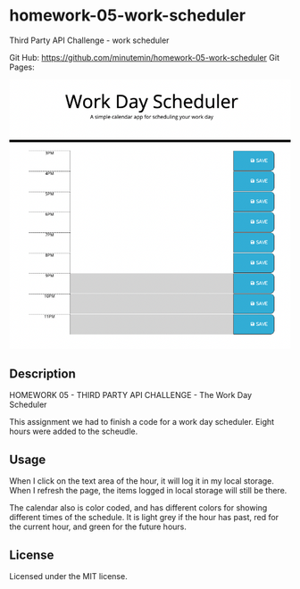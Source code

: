 # homework-05-work-scheduler
Third Party API Challenge - work scheduler

Git Hub: https://github.com/minutemin/homework-05-work-scheduler
Git Pages:

![screen shot of portfolio](assets/homework05WorkScheduler.png)

## Description ##

HOMEWORK 05 - THIRD PARTY API CHALLENGE - The Work Day Scheduler

This assignment we had to finish a code for a work day scheduler.  Eight hours were added to the scheudle.  

## Usage

When I click on the text area of the hour, it will log it in my local storage.  When I refresh the page, the items logged in local storage will still be there.  

The calendar also is color coded, and has different colors for showing different times of the schedule.  It is light grey if the hour has past, red for the current hour, and green for the future hours.  



## License

Licensed under the MIT license.
